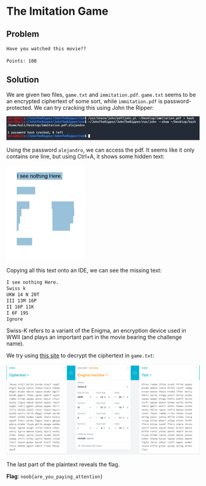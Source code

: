 # The Imitation Game

## Problem

```
Have you watched this movie??

Points: 100
```

## Solution

We are given two files, `game.txt` and `immitation.pdf`. `game.txt` seems to be an encrypted ciphertext of some sort, 
while `immitation.pdf` is password-protected. We can try cracking this using John the Ripper:

![](images/imitation1.PNG)

Using the password `alejandro`, we can access the pdf. It seems like it only contains one line, but using Ctrl+A, it shows
some hidden text:

<img src="images/imitation2.PNG" style="zoom:50%;" />

Copying all this text onto an IDE, we can see the missing text:
```
I see nothing Here.
Swiss k
UKW 14 N 20T
III 13M 16P
II 16P 11K
I 6F 19S
Ignore
```

Swiss-K refers to a variant of the Enigma, an encryption device used in WWII (and plays an important part in the movie bearing the challenge name).

We try using [this site](https://cryptii.com/pipes/swiss-enigma) to decrypt the ciphertext in `game.txt`:

![](images/imitation3.PNG)

The last part of the plaintext reveals the flag.

**Flag**: `noob{are_you_paying_attention}`


